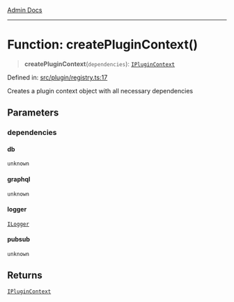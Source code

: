 [Admin Docs](/)

***

# Function: createPluginContext()

> **createPluginContext**(`dependencies`): [`IPluginContext`](../../types/interfaces/IPluginContext.md)

Defined in: [src/plugin/registry.ts:17](https://github.com/Sourya07/talawa-api/blob/583d62db9438de398bb9012a4a2617e2cb268b08/src/plugin/registry.ts#L17)

Creates a plugin context object with all necessary dependencies

## Parameters

### dependencies

#### db

`unknown`

#### graphql

`unknown`

#### logger

[`ILogger`](../../types/interfaces/ILogger.md)

#### pubsub

`unknown`

## Returns

[`IPluginContext`](../../types/interfaces/IPluginContext.md)
